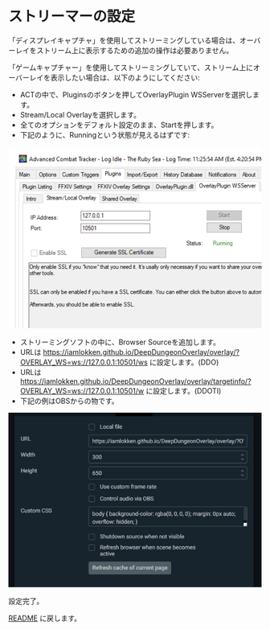 # ストリーマーの設定

「ディスプレイキャプチャ」を使用してストリーミングしている場合は、オーバーレイをストリーム上に表示するための追加の操作は必要ありません。

「ゲームキャプチャー」を使用してストリーミングしていて、ストリーム上にオーバーレイを表示したい場合は、以下のようにしてください:
* ACTの中で、Pluginsのボタンを押してOverlayPlugin WSServerを選択します。
* Stream/Local Overlayを選択します。
* 全てのオプションをデフォルト設定のまま、Startを押します。
* 下記のように、Runningという状態が見えるはずです:
 
![Streamer1](../en/StreamerSetup01.png?raw=true)
* ストリーミングソフトの中に、Browser Sourceを追加します。
* URLは https://iamlokken.github.io/DeepDungeonOverlay/overlay/?OVERLAY_WS=ws://127.0.0.1:10501/ws に設定します。(DDO)
* URLは https://iamlokken.github.io/DeepDungeonOverlay/overlay/targetinfo/?OVERLAY_WS=ws://127.0.0.1:10501/w に設定します。(DDOTI)
* 下記の例はOBSからの物です。

![Streamer1](../en/StreamerSetup02.png?raw=true)

設定完了。

[README](README.md) に戻します。
